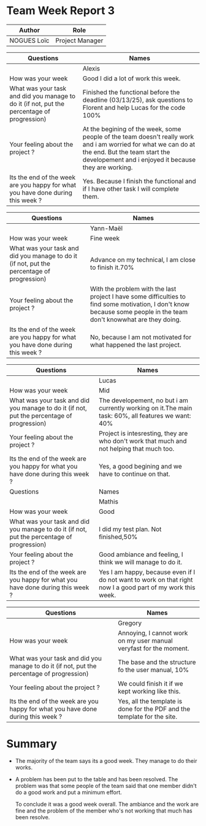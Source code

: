 # Team Week Report 3

| Author      | Role            |
| ----------- | --------------- |
| NOGUES Loïc | Project Manager |

| Questions                                                                                  | Names                                                                                                                                                                                                   |
| ------------------------------------------------------------------------------------------ | ------------------------------------------------------------------------------------------------------------------------------------------------------------------------------------------------------- |
|                                                                                            | Alexis                                                                                                                                                                                                  |
| How was your week                                                                          | Good I did a lot of work this week.                                                                                                                                                                     |
| What was your task and did you manage to do it (if not, put the percentage of progression) | Finished the functional before the deadline (03/13/25), ask questions to Florent and help Lucas for the code 100%                                                                                       |
| Your feeling about the project ?                                                           | At the begining of the week, some people of the team doesn't really work and i am worried for what we can do at the end. But the team start the developement and i enjoyed it because they are working. |
| Its the end of the week are you happy for what you have done during this week ?            | Yes. Because I finish the functional and if I have other task I will complete them.                                                                                                                     |




| Questions                                                                                  | Names                                                                                                                                                                |
| ------------------------------------------------------------------------------------------ | -------------------------------------------------------------------------------------------------------------------------------------------------------------------- |
|                                                                                            | Yann-Maël                                                                                                                                                            |
| How was your week                                                                          | Fine week                                                                                                                                                            |
| What was your task and did you manage to do it (if not, put the percentage of progression) | Advance on my technical, I am close to finish it.70%                                                                                                                 |
| Your feeling about the project ?                                                           | With the problem with the last project I have some difficulties to find some motivation, I don't know because some people in the team don't knowwhat are they doing. |
| Its the end of the week are you happy for what you have done during this week ?            | No, because I am not motivated for what happened the last project.                                                                                                   |

| Questions                                                                                  | Names                                                                                                       |
| ------------------------------------------------------------------------------------------ | ----------------------------------------------------------------------------------------------------------- |
|                                                                                            | Lucas                                                                                                       |
| How was your week                                                                          | Mid                                                                    |
| What was your task and did you manage to do it (if not, put the percentage of progression) | The developement, no but i am currently working on it.The main task: 60%, all features we want: 40%         |
| Your feeling about the project ?                                                           | Project is intesresting, they are who don't work that much and not helping that much too.                   |
| Its the end of the week are you happy for what you have done during this week ?            | Yes, a good begining and we have to continue on that.                                                       |  |
| Questions                                                                                  | Names                                                                                                       |
|                                                                        | Mathis                                                                                                      |
| How was your week                                                                          | Good                                                                                                        |
| What was your task and did you manage to do it (if not, put the percentage of progression) | I did my test plan. Not finished,50%                                                                        |
| Your feeling about the project ?                                                           | Good ambiance and feeling, I think we will manage to do it.                                                 |
| Its the end of the week are you happy for what you have done during this week ?            | Yes I am happy, because even if I do not want to work on that right now I a good part of my work this week. |

| Questions                                                                                  | Names                                                                    |
| ------------------------------------------------------------------------------------------ | ------------------------------------------------------------------------ |
|                                                                                            | Gregory                                                                  |
| How was your week                                                                          | Annoying, I cannot work on my user manual veryfast for the moment.       |
| What was your task and did you manage to do it (if not, put the percentage of progression) | The base and the structure fo the user manual, 10%                       |
| Your feeling about the project ?                                                           | We could finish it if we kept working like this.                         | We could finish if we kept working like this. |
| Its the end of the week are you happy for what you have done during this week ?            | Yes, all the template is done for the PDF and the template for the site. |                                               |

# Summary
- The majority of the team says its a good week. They manage to do their works.
- A problem has been put to the table and has been resolved. The problem was that some people of the team said that one member didn't do a good work and put a minimum effort.
  
  To conclude it was a good week overall. The ambiance and the work are fine and the problem of the member who's not working that much has been resolve.